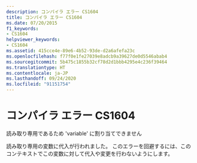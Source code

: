 ```yaml
---
description: コンパイラ エラー CS1604
title: コンパイラ エラー CS1604
ms.date: 07/20/2015
f1_keywords:
- CS1604
helpviewer_keywords:
- CS1604
ms.assetid: 415cce4e-89e6-4b52-93de-d2a6afefa23c
ms.openlocfilehash: f77f0e1fe27039e8adcb9a39627de0d5546abab4
ms.sourcegitcommit: 5b475c1855b32cf78d2d1bbb4295e4c236f39464
ms.translationtype: HT
ms.contentlocale: ja-JP
ms.lasthandoff: 09/24/2020
ms.locfileid: "91151754"
---
```

# <a name="compiler-error-cs1604"></a>コンパイラ エラー CS1604

読み取り専用であるため 'variable' に割り当てできません  
  
 読み取り専用の変数に代入が行われました。 このエラーを回避するには、このコンテキストでこの変数に対して代入や変更を行わないようにします。
